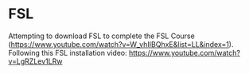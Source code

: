 # FSL
Attempting to download FSL to complete the FSL Course (https://www.youtube.com/watch?v=W_vhIIBQhxE&list=LL&index=1).
Following this FSL installation video: https://www.youtube.com/watch?v=LgRZLev1LRw
